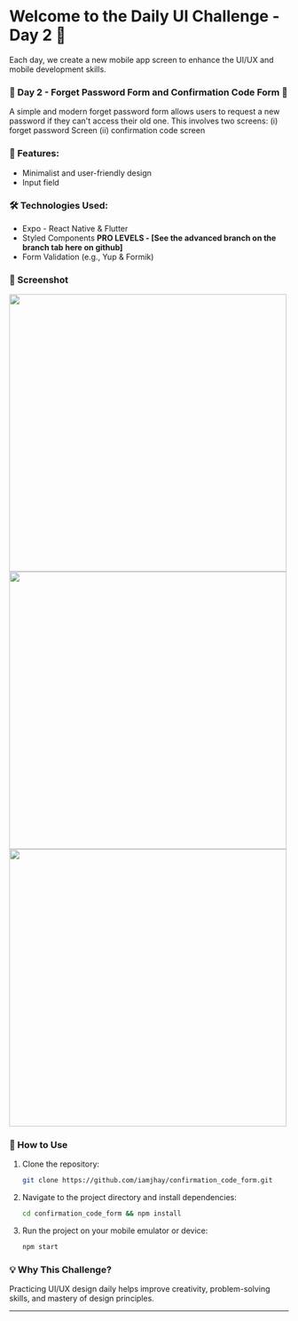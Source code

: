 # Welcome to the **Daily UI Challenge - Day 2** 🚀  
Each day, we create a new mobile app screen to enhance the UI/UX and mobile development skills.  

### 📌 Day 2 - Forget Password Form and Confirmation Code Form 👋
A simple and modern forget password form allows users to request a new password if they can't access their old one. This involves two screens: (i) forget password Screen (ii) confirmation code screen

### 🎨 Features:
- Minimalist and user-friendly design  
- Input field 

### 🛠️ Technologies Used:
- Expo - React Native & Flutter
- Styled Components
  **PRO LEVELS - [See the advanced branch on the branch tab here on github]**
- Form Validation (e.g., Yup & Formik)  

### 📸 Screenshot  
<div align="left">
  <img height="500" src="https://files.fm/f/24ahcj8q3p"  />
  <img height="500" src="https://files.fm/f/hesmwgfr9g"  />
  <img height="500" src="https://files.fm/f/7bx3s92wez"  />
</div>

### 🚀 How to Use  
1. Clone the repository:  
   ```bash
   git clone https://github.com/iamjhay/confirmation_code_form.git
   ```
2. Navigate to the project directory and install dependencies:  
   ```bash
   cd confirmation_code_form && npm install
   ```
3. Run the project on your mobile emulator or device:  
   ```bash
   npm start
   ```

### 💡 Why This Challenge?  
Practicing UI/UX design daily helps improve creativity, problem-solving skills, and mastery of design principles.

---
